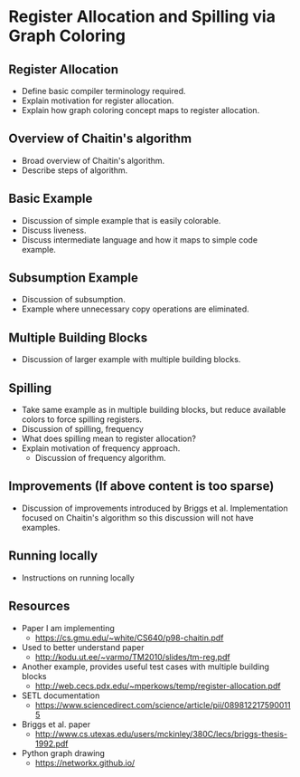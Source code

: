 # Register Allocation and Spilling via Graph Coloring

## Register Allocation
* Define basic compiler terminology required.
* Explain motivation for register allocation.
* Explain how graph coloring concept maps to register allocation.

## Overview of Chaitin's algorithm
* Broad overview of Chaitin's algorithm. 
* Describe steps of algorithm.

## Basic Example
* Discussion of simple example that is easily colorable.
* Discuss liveness.
* Discuss intermediate language and how it maps to simple code example.

## Subsumption Example
* Discussion of subsumption.
* Example where unnecessary copy operations are eliminated.

## Multiple Building Blocks
* Discussion of larger example with multiple building blocks.

## Spilling
* Take same example as in multiple building blocks, but reduce available colors to force spilling registers.
* Discussion of spilling, frequency
* What does spilling mean to register allocation?
* Explain motivation of frequency approach.
  * Discussion of frequency algorithm.

## Improvements (__If above content is too sparse__)
* Discussion of improvements introduced by Briggs et al. Implementation focused on Chaitin's algorithm so this discussion will not have examples.

## Running locally
* Instructions on running locally

## Resources
* Paper I am implementing
  * https://cs.gmu.edu/~white/CS640/p98-chaitin.pdf
* Used to better understand paper 
  * http://kodu.ut.ee/~varmo/TM2010/slides/tm-reg.pdf
* Another example, provides useful test cases with multiple building blocks
  * http://web.cecs.pdx.edu/~mperkows/temp/register-allocation.pdf
* SETL documentation
  * https://www.sciencedirect.com/science/article/pii/0898122175900115
* Briggs et al. paper
  * http://www.cs.utexas.edu/users/mckinley/380C/lecs/briggs-thesis-1992.pdf
* Python graph drawing
  * https://networkx.github.io/
